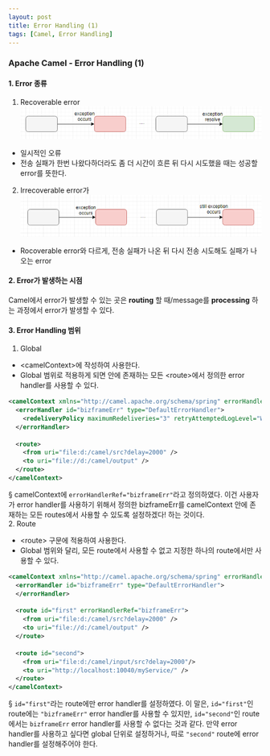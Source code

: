 ```yaml
---
layout: post
title: Error Handling (1)
tags: [Camel, Error Handling]
---
```



### Apache Camel - Error Handling (1)

#### 1. Error 종류
1. Recoverable error
![recoverable_error](.//recoverable_error.png)
* 일시적인 오류
* 전송 실패가 한번 나왔다하더라도 좀 더 시간이 흐른 뒤 다시 시도했을 때는 성공할 error를 뜻한다.

2. Irrecoverable error가
![irrecoverable_error](./irrecoverable_error.png)
* Rocoverable error와 다르게, 전송 실패가 나온 뒤 다시 전송 시도해도 실패가 나오는 error


#### 2. Error가 발생하는 시점
Camel에서 error가 발생할 수 있는 곳은 **routing** 할 때/message를 **processing** 하는 과정에서 error가 발생할 수 있다.


#### 3. Error Handling 범위
1. Global
* \<camelContext>에 작성하여 사용한다.
* Global 범위로 적용하게 되면 <camelContext> 안에 존재하는 모든 \<route>에서 정의한 error handler를 사용할 수 있다.
```xml
<camelContext xmlns="http://camel.apache.org/schema/spring" errorHandlerRef="bizframeErr">
  <errorHandler id="bizframeErr" type="DefaultErrorHandler">
    <redeliveryPolicy maximumRedeliveries="3" retryAttemptedLogLevel="WARN" />
  </errorHandler>

  <route>
    <from uri="file:d:/camel/src?delay=2000" />
    <to uri="file://d:/camel/output" />
  </route>
</camelContext>
```
§ camelContext에 ```errorHandlerRef="bizframeErr"```라고 정의하였다. 이건 사용자가 error handler를 사용하기 위해서 정의한 bizframeErr를 camelContext 안에 존재하는 모든 routes에서 사용할 수 있도록 설정하겠다! 하는 것이다.
<br/>
2. Route
* \<route> 구문에 적용하여 사용한다.
* Global 범위와 달리, 모든 route에서 사용할 수 없고 지정한 하나의 route에서만 사용할 수 있다.
```xml
<camelContext xmlns="http://camel.apache.org/schema/spring" errorHandlerRef="bizframeErr">
  <errorHandler id="bizframeErr" type="DefaultErrorHandler">
  </errorHandler>

  <route id="first" errorHandlerRef="bizframeErr">
    <from uri="file:d:/camel/src?delay=2000" />
    <to uri="file://d:/camel/output" />
  </route>

  <route id="second">
    <from uri="file:d:/camel/input/src?delay=2000"/>
    <to uri="http://localhost:10040/myService/" />
  </route>
</camelContext>
```
§ ```id="first"```라는 route에만 error handler를 설정하였다. 이 말은,  ```id="first"```인 route에는 ```"bizframeErr"``` error handler를 사용할 수 있지만, ```id="second"```인 route에서는 ```bizframeErr``` error handler를 사용할 수 없다는 것과 같다. 만약 error handler를 사용하고 싶다면 global 단위로 설정하거나, 따로 ```"second"``` route에 error handler를 설정해주어야 한다.
